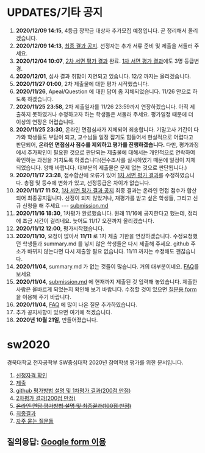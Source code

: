 # UPDATES/기타 공지 
1. __2020/12/09 14:15__, 4등급 장학금 대상자 추가모집 예정입니다. 곧 정리해서 올리겠습니다.
1. __2020/12/09 14:13__, [최종 결과 공지](evaluation_final.md). 선정자는 추가 서류 준비 및 제출을 서둘러 주세요.
1. __2020/12/04 10:07__, [2차 서면 평가 결과](evaluation1.md) 완료. [1차 서면 평가 결과](evaluation1.md)에도 3명 등급변경.
1. __2020/12/01__, 심사 결과 취합이 지연되고 있습니다. 12/2 까지는 올리겠습니다.
1. __2020/11/27 01:00__, 2차 제출물에 대한 평가 시작했습니다.
1. __2020/11/26__, Apeal/Question 에 대한 답이 좀 지체되었습니다. 11/26 안으로 하도록 하겠습니다.
1. __2020/11/25 23:58__, 2차 제출일자를 11/26 23:59까지 연장하겠습니다. 아직 제출하지 못하였거나 수정하고자 하는 학생들은 서둘러 주세요. 평가일정 때문에 더 이상의 연장은 어렵습니다.
1. __2020/11/25 23:30__, 온라인 면접심사가 지체되어 죄송합니다. 기말고사 기간이 다가와 학생들도 부담이 되고, 교수님들 일정 잡기도 힘들어서 현실적으로 어렵다고 판단되어, __온라인 면접심사 점수를 제외하고 평가를 진행하겠습니다.__ 다만, 평가과정에서 추가확인이 필요한 것으로 판단되는 제출물에 대해서는 개인적으로 연락하여 확인하는 과정을 거치도록 하겠습니다(전수조사를 실시하였기 때문에 일정이 지체되었습니다. 양해 바랍니다. 대부분의 제출물은 문제 없는 것으로 판단됩니다.)
1. __2020/11/17 23:28__, 점수합산에 오류가 있어 [1차 서면 평가 결과](evaluation1.md)를 수정하였습니다. 총점 및 등수에 변화가 있고, 선정등급은 차이가 없습니다.
1. __2020/11/17 11:52__, [1차 서면 평가 결과 공지](evaluation1.md) 최종 결과는 온라인 면접 점수가 합산되어 최종공지됩니다. 선정이 되지 않았거나, 재평가를 받고 싶은 학생들, 그리고 신규 신청을 해 주세요 --- [submission.md](submission.md)
1. __2020/11/16 18:30__, 1차평가 완료했습니다. 원래 11/16에 공지한다고 했는데, 정리에 조금 시간이 걸리네요. 늦어도 11/17 오전까지 올리겠습니다. 
1. __2020/11/12 12:00__, 평가시작했습니다. 
1. __2020/11/10__, 요청이 많아서 __11/11__ 로 1차 제출 기한을 연장하겠습니다. 수정요청했던 학생들과 summary.md 를 넣지 않은 학생들은 다시 제출해 주세요. github 주소가 바뀌지 않는다면 다시 제출할 필요 없습니다. 11/11 까지는 수정해도 괜찮습니다. 
1. __2020/11/04__, summary.md 가 없는 것들이 많습니다. 거의 대부분이네요. [FAQ](faq.md)를 보세요
1. __2020/11/04__, [submission.md](submission.md) 에 현재까지 제출된 것 입력해 놓았습니다. 제출한 사람은 올바르게 되었는지 확인해 보기 바랍니다. 수정할 것이 있으면 [질문용 form](https://docs.google.com/forms/d/e/1FAIpQLSdN5AtF8bDQDJN3Vh896W_iKJfcE2RMJBCAl9A69kzLvkrcow/viewform?usp=sf_link) 을 이용해 주기 바랍니다.
1. __2020/11/04__, [FAQ](faq.md) 에 많이 나온 질문 추가하였습니다.
1. 추가 공지사항이 있으면 여기에 적겠습니다.
1. __2020년 10월 21일__, 만들어졌습니다.

# sw2020
경북대학교 전자공학부 SW중심대학 2020년 참여학생 평가를 위한 문서입니다.

1. [신청자격 확인](classlist.md)
1. [제출](submission.md)
1. [github 평가방법 설명 및 1차평가 결과(200점 만점)](evaluation1.md)
1. [2차평가 결과(200점 만점)](evaluation2.md)
1. ~~[온라인 면담 평가방법 설명 및 최종결과(100점 만점)](backup/evaluation_interview_obsolete.md)~~
1. [최종결과](evaluation_final.md)
1. [자주 묻는 질문들](faq.md)

## 질의응답: [Google form 이용](https://docs.google.com/forms/d/e/1FAIpQLSdN5AtF8bDQDJN3Vh896W_iKJfcE2RMJBCAl9A69kzLvkrcow/viewform?usp=sf_link)
